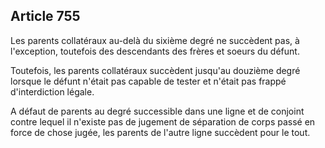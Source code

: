 Article 755
----
Les parents collatéraux au-delà du sixième degré ne succèdent pas, à
l'exception, toutefois des descendants des frères et soeurs du défunt.

Toutefois, les parents collatéraux succèdent jusqu'au douzième degré lorsque le
défunt n'était pas capable de tester et n'était pas frappé d'interdiction
légale.

A défaut de parents au degré successible dans une ligne et de conjoint contre
lequel il n'existe pas de jugement de séparation de corps passé en force de
chose jugée, les parents de l'autre ligne succèdent pour le tout.

